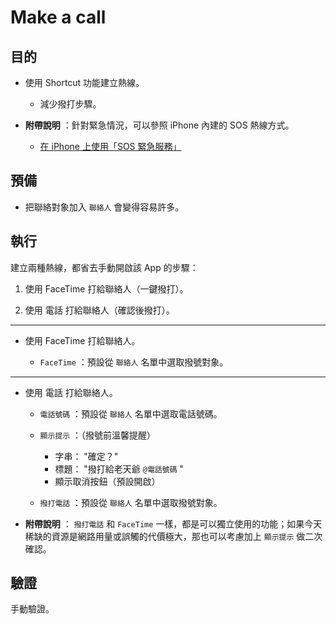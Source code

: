 # Make a call 


## 目的


* 使用 Shortcut 功能建立熱線。

  * 減少撥打步驟。

* **附帶說明** ：針對緊急情況，可以參照 iPhone 內建的 SOS 熱線方式。

  * [在 iPhone 上使用「SOS 緊急服務」](https://support.apple.com/zh-tw/HT208076)


## 預備


* 把聯絡對象加入 `聯絡人` 會變得容易許多。


## 執行


建立兩種熱線，都省去手動開啟該 App 的步驟：

1. 使用 FaceTime 打給聯絡人（一鍵撥打）。

1. 使用 電話 打給聯絡人（確認後撥打）。

---

* 使用 FaceTime 打給聯絡人。

  * `FaceTime` ：預設從 `聯絡人` 名單中選取撥號對象。

---

* 使用 電話 打給聯絡人。

  * `電話號碼` ：預設從 `聯絡人` 名單中選取電話號碼。

  * `顯示提示` ：（撥號前溫馨提醒）

    * 字串： "確定？"
    * 標題： "撥打給老天爺 `@電話號碼` "
    * 顯示取消按鈕（預設開啟）

  * `撥打電話` ：預設從 `聯絡人` 名單中選取撥號對象。

* **附帶說明** ： `撥打電話` 和 `FaceTime` 一樣，都是可以獨立使用的功能；如果今天稀缺的資源是網路用量或誤觸的代價極大，那也可以考慮加上 `顯示提示` 做二次確認。


## 驗證


手動驗證。